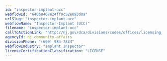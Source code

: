 ```yaml
---
id: "inspector-implant-ucc"
webflowId: "640b8467e24ff9c52e093d0a"
urlSlug: "inspector-implant-ucc"
webflowName: "Inspector-Implant (UCC)"
filename: "inspector-implant-ucc"
callToActionLink: "http://nj.gov/dca/divisions/codes/offices/licensing_cont_ed.html"
agencyId: nj-community-affairs
divisionPhone: "(609) 984-7834"
webflowIndustry: "Implant Inspector"
licenseCertificationClassification: "LICENSE"
---
```

